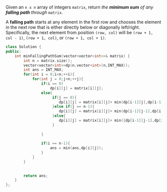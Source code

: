 Given an `n x n` array of integers `matrix`, return *the **minimum sum** of any **falling path** through* `matrix`.

A **falling path** starts at any element in the first row and chooses the element in the next row that is either directly below or diagonally left/right. Specifically, the next element from position `(row, col)` will be `(row + 1, col - 1)`, `(row + 1, col)`, or `(row + 1, col + 1)`.

```c++
class Solution {
public:
    int minFallingPathSum(vector<vector<int>>& matrix) {
        int n = matrix.size();
        vector<vector<int>>dp(n,vector<int>(n,INT_MAX));
        int ans = INT_MAX;
        for(int i = 0;i<n;++i){
            for(int j = 0;j<n;++j){
                if(i == 0)
                    dp[i][j] = matrix[i][j];
                else{
                     if(j == 0){
                        dp[i][j] = matrix[i][j]+ min(dp[i-1][j],dp[i-1][j+1]); 
                     }else if(j == n-1){
                        dp[i][j] = matrix[i][j]+ min(dp[i-1][j-1],dp[i-1][j]);
                     }else{
                        dp[i][j] = matrix[i][j]+ min({dp[i-1][j-1],dp[i-1][j],dp[i-1][j+1]});
                     }
                     
                }
                   
                if(i == n-1){
                    ans = min(ans,dp[i][j]);
                }
            }
        }
        
      
        return ans;
    }
};

```

